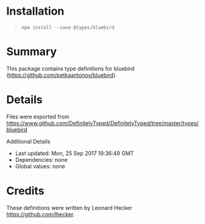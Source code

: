 # Installation
> `npm install --save @types/bluebird`

# Summary
This package contains type definitions for bluebird (https://github.com/petkaantonov/bluebird).

# Details
Files were exported from https://www.github.com/DefinitelyTyped/DefinitelyTyped/tree/master/types/bluebird

Additional Details
 * Last updated: Mon, 25 Sep 2017 19:36:49 GMT
 * Dependencies: none
 * Global values: none

# Credits
These definitions were written by Leonard Hecker <https://github.com/lhecker>.
